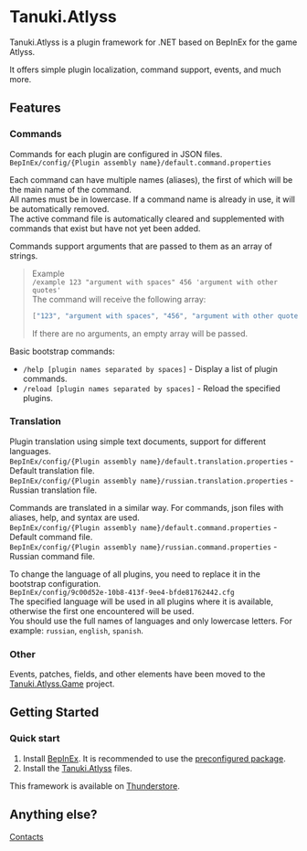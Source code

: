 # Tanuki.Atlyss
Tanuki.Atlyss is a plugin framework for .NET based on BepInEx for the game Atlyss.

It offers simple plugin localization, command support, events, and much more.
## Features
### Commands
Commands for each plugin are configured in JSON files.<br>
`BepInEx/config/{Plugin assembly name}/default.command.properties`

Each command can have multiple names (aliases), the first of which will be the main name of the command.<br>
All names must be in lowercase. If a command name is already in use, it will be automatically removed.<br>
The active command file is automatically cleared and supplemented with commands that exist but have not yet been added.

Commands support arguments that are passed to them as an array of strings.<br>
> Example<br>
> `/example 123 "argument with spaces" 456 'argument with other quotes'`<br>
> The command will receive the following array:
> ```c
> ["123", "argument with spaces", "456", "argument with other quotes"]
> ```
> If there are no arguments, an empty array will be passed.

Basic bootstrap commands:
- `/help [plugin names separated by spaces]` - Display a list of plugin commands.
- `/reload [plugin names separated by spaces]` - Reload the specified plugins.
### Translation
Plugin translation using simple text documents, support for different languages.<br>
`BepInEx/config/{Plugin assembly name}/default.translation.properties` - Default translation file.<br>
`BepInEx/config/{Plugin assembly name}/russian.translation.properties` - Russian translation file.<br>

Commands are translated in a similar way. For commands, json files with aliases, help, and syntax are used.<br>
`BepInEx/config/{Plugin assembly name}/default.command.properties` - Default command file.<br>
`BepInEx/config/{Plugin assembly name}/russian.command.properties` - Russian command file.

To change the language of all plugins, you need to replace it in the bootstrap configuration.<br>
`BepInEx/config/9c00d52e-10b8-413f-9ee4-bfde81762442.cfg`<br>
The specified language will be used in all plugins where it is available, otherwise the first one encountered will be used.<br>
You should use the full names of languages and only lowercase letters. For example: `russian`, `english`, `spanish`.
### Other
Events, patches, fields, and other elements have been moved to the [Tanuki.Atlyss.Game](../../tree/main/Tanuki.Atlyss.Game) project.<br>
## Getting Started
### Quick start
1. Install [BepInEx](https://docs.bepinex.dev/articles/user_guide/installation/index.html). It is recommended to use the [preconfigured package](https://thunderstore.io/c/atlyss/p/BepInEx/BepInExPack/).
2. Install the [Tanuki.Atlyss](../../releases) files.

This framework is available on [Thunderstore](https://thunderstore.io/c/atlyss/p/Tanuki/Tanuki_Atlyss/).
## Anything else?
[Contacts](https://tanu.su/)